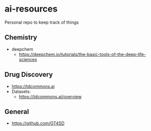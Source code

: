 # ai-resources
Personal repo to keep track of things


## Chemistry
 - deepchem
   - https://deepchem.io/tutorials/the-basic-tools-of-the-deep-life-sciences
  
## Drug Discovery 
  - https://tdcommons.ai
  - Datasets:
    - https://tdcommons.ai/overview
## General 
  - https://github.com/GT4SD
